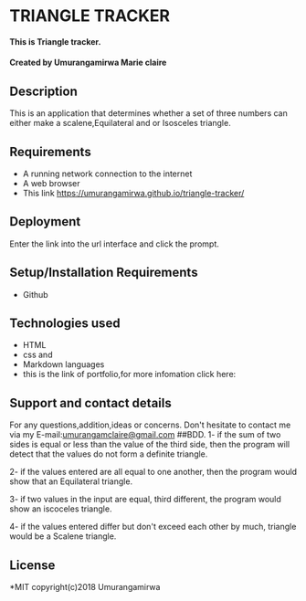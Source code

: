 # TRIANGLE TRACKER
#### This is Triangle tracker.

#### Created by **Umurangamirwa Marie claire**

## Description
This is an application that determines whether a set of three numbers can either make a scalene,Equilateral and or Isosceles triangle.

## Requirements

- A running network connection to the internet
- A web browser
- This link  https://umurangamirwa.github.io/triangle-tracker/
## Deployment

Enter the link into the url interface and click the prompt.

## Setup/Installation Requirements

* Github

## Technologies used

* HTML
* css and 
* Markdown languages
* this is the link of portfolio,for more infomation click here: 
## Support and contact details

For any questions,addition,ideas or concerns. Don't hesitate to contact me via my E-mail:umurangamclaire@gmail.com
##BDD.
1- if the sum of two sides is equal or less than the value of the third side, then the program will detect that the values do not form a definite triangle.
   
2- if the values entered are all equal to one another, then the program would show that an Equilateral triangle.
   
3-  if two values in the input are equal, third different, the program would show an iscoceles triangle.
    
4- if the values entered differ but don't exceed each other by much, triangle would be a Scalene triangle.
   
## License
*MIT 
copyright(c)2018 Umurangamirwa